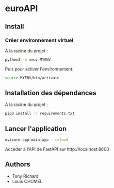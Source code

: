 # euroAPI

## **Install**
### **Créer environnement virtuel** 
A la racine du projet :
```sh
python3 -m venv MYENV
```

Puis pour activer l'environnement:

```sh
source MYENV/bin/activate
```
## **Installation des dépendances**
A la racine du projet : 
```sh
pip3 install -r requirements.txt
```

## **Lancer l'application** 
```sh
uvicorn app.main:app --reload
```
Accèder à l'API de FastAPI sur http://localhost:8000

## **Authors**
- Tony Richard
- Louis CHOMEL